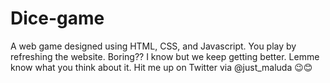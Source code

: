 # Dice-game
A web game designed using HTML, CSS, and Javascript. You play by refreshing the website. Boring?? I know but we keep getting better. 
Lemme know what you think about it. Hit me up on Twitter via @just_maluda 😉😊
